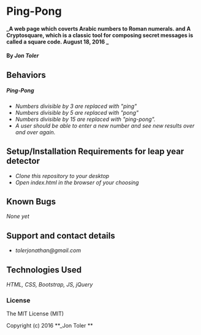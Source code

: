 # Ping-Pong

#### _A web page which coverts Arabic numbers to Roman numerals.  and A Cryptosquare, which is a classic tool for composing secret messages is called a square code. August 18, 2016 _

#### By _**Jon Toler**_

## Behaviors
##### Ping-Pong
* _Numbers divisible by 3 are replaced with "ping"_
* _Numbers divisible by 5 are replaced with "pong"_
* _Numbers divisible by 15 are replaced with "ping-pong"._
* _A user should be able to enter a new number and see new results over and over again._

## Setup/Installation Requirements for leap year detector
* _Clone this repository to your desktop_
* _Open index.html in the browser of your choosing_



## Known Bugs
_None yet_

## Support and contact details
* _tolerjonathan@gmail.com_


## Technologies Used
_HTML,
CSS,
Bootstrap,
JS,
jQuery_

### License
The MIT License (MIT)

Copyright (c) 2016 **_Jon Toler **
